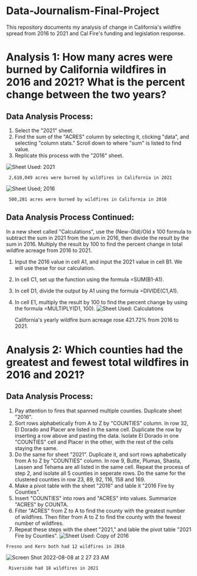 # Data-Journalism-Final-Project
This repository documents my analysis of change in California's wildfire spread from 2016 to 2021 and Cal Fire's funding and legislation response.
# Analysis 1: How many acres were burned by California wildfires in 2016 and 2021? What is the percent change between the two years?
## Data Analysis Process: 
  1) Select the "2021" sheet.
  2) Find the sum of the "ACRES" column by selecting it, clicking "data", and selecting "column stats." Scroll down to where "sum" is listed to find value.
  3) Replicate this process with the "2016" sheet.

  ![Sheet Used: 2021](https://user-images.githubusercontent.com/109619716/183370110-8155d6a1-f98f-4f9f-b070-87b2ef294efa.png)
     
     2,610,049 acres were burned by wildfires in California in 2021
     
  ![Sheet Used; 2016](https://user-images.githubusercontent.com/109619716/183372881-33c9ba6f-3a03-466b-8e70-745327405d40.png)
     
     500,281 acres were burned by wildfires in California in 2016
     
## Data Analysis Process Continued:
In a new sheet called "Calculations", use the (New-Old)/Old x 100 formula to subtract the sum in 2021 from the sum in 2016, then divide the result by the sum in 2016. Multiply the result by 100 to find the percent change in total wildfire acreage from 2016 to 2021.
  1) Input the 2016 value in cell A1, and input the 2021 value in cell B1. We will use these for our calculation.
  2) In cell C1, set up the function using the formula =SUM(B1-A1).
  3) In cell D1, divide the output by A1 using the formula =DIVIDE(C1,A1).
  4) In cell E1, multiply the result by 100 to find the percent change by using the formula =MULTIPLY(D1, 100).
  ![Sheet Used: Calculations](https://user-images.githubusercontent.com/109619716/183372744-5de74448-7154-4f9f-af3f-d6432ed42697.png)
  
     California's yearly wildfire burn acreage rose 421.72% from 2016 to 2021.


# Analysis 2: Which counties had the greatest and fewest total wildfires in 2016 and 2021?
## Data Analysis Process: 
  1) Pay attention to fires that spanned multiple counties. Duplicate sheet "2016".
  2) Sort rows alphabetically from A to Z by "COUNTIES" column. In row 32, El Dorado and Placer are listed in the same cell. Duplicate the row by inserting a row above and pasting the data. Isolate El Dorado in one "COUNTIES" cell and Placer in the other, with the rest of the cells staying the same.
  3) Do the same for sheet "2021". Duplicate it, and sort rows aphabetically from A to Z by "COUNTIES" column. In row 9, Butte, Plumas, Shasta, Lassen and Tehama are all listed in the same cell. Repeat the process of step 2, and isolate all 5 counties in seperate rows. Do the same for the clustered counties in row 23, 89, 92, 116, 158 and 169.
   4) Make a pivot table with the sheet "2016" and lable it "2016 Fire by Counties".
  5) Insert "COUNTIES" into rows and "ACRES" into values. Summarize "ACRES" by COUNTA.
  6) Filter "ACRES" from Z to A to find the county with the greatest number of wildfires. Then filter from A to Z to find the county with the fewest number of wildfires.
  7) Repeat these steps with the sheet "2021," and lable the pivot table "2021 Fire by Counties".
  ![Sheet Used: Copy of 2016](https://user-images.githubusercontent.com/109619716/183381227-030e470f-834e-43db-9469-43a1ae559002.png) 
    
    Fresno and Kern both had 12 wildfires in 2016
    
  ![Screen Shot 2022-08-08 at 2 27 23 AM](https://user-images.githubusercontent.com/109619716/183386139-539a79e0-886f-4222-8a87-b7415c3d01c4.png)
     
     Riverside had 18 wildfires in 2021
